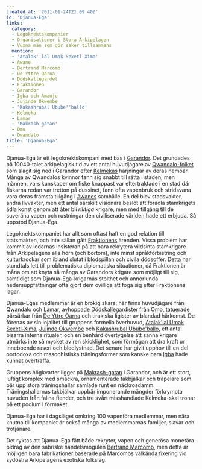 ```yaml
---
created_at: '2011-01-24T21:09:40Z'
id: 'Djanua-Ega'
links:
  category:
  - Legoknektskompanier
  - Organisationer i Stora Arkipelagen
  - Vuxna män som gör saker tillsammans
  mention:
  - 'Atalak''lal Umak Sexetl-Xima'
  - Awane
  - Bertrand Marcomb
  - De Yttre Öarna
  - Dödskallegardet
  - Fraktionen
  - Garandor
  - Igba och Amanju
  - Jujinde Okwembe
  - 'Kakashrubal Ubube''ballo'
  - Kelmeka
  - Lamar
  - 'Makrash-gatan'
  - Omo
  - Qwandalo
title: 'Djanua-Ega'
---
```


Djanua-Ega är ett legoknektskompani med bas i [Garandor]. Det grundades på 10040-talet arkipelagisk
tid av ett antal huvudjägare av [Qwandalo-folket] som slagit sig ned i Garandor efter [Kelmekas]
härjningar av deras hemöar. Många av Qwandalos kvinnor fann sig snabbt till rätta i staden, men
männen, vars kunskaper om fiske knappast var eftertraktade i en stad där fiskarna redan var tretton
på dussinet, fann ofta vapenbruk och stridsvana vara deras främsta tillgång i [Awanes] samhälle. En
del blev stadsvakter, andra livvakter, men ett antal särskilt visionära beslöt att förädla
stamkrigets ädla konst genom att åter bli *riktiga* krigare, men med tillgång till de suveräna vapen
och rustningar den civiliserade världen hade ett erbjuda. Så uppstod Djanua-Ega.

Legoknektskompaniet har allt som oftast haft en god relation till statsmakten, och inte sällan gått
[Fraktionens] ärenden. Vissa problem har kommit av ledarnas insisteran på att bara rekrytera
vildsinta stamkrigare från Arkipelagens alla hörn (och bortom), inte minst språkförbistring och
kulturkrockar som ibland slutat i blodspillan och civila dödsoffer. Detta har stundtals lett till
problematiska diplomatiska situationer, då Fraktionen är måna om att knyta så många av Garandors
krigare som möjligt till sig, samtidigt som Djanua-Ega-krigarnas stolthet och annorlunda
hedersuppfattningar ofta gjort dem ovilliga att foga sig efter Fraktionens lagar.

Djanua-Egas medlemmar är en brokig skara; här finns huvudjägare från Qwandalo och [Lamar], avhoppade
[Dödskallegardister] från [Omo], tatuerade bärsärkar från [De Yttre Öarna] och tirakiska ligister av
blandad härkomst. De förenas av sin lojalitet till gruppens formella överhuvud, [Atalak'lal Umak
Sexetl-Xima], [Jujinde Okwembe] och [Kakashrubal Ubube'ballo], ett antal bisarra interna ritualer,
och en benhård övertygelse att sanna krigare utmärks inte så mycket av ren skicklighet, som förmågan
att dra kraft ur inneboende raseri och blodlystnad. Det senare har givit upphov till en del
oortodoxa och masochistiska träningsformer som kanske bara [Igba] hade kunnat överträffa.

Gruppens högkvarter ligger på [Makrash-gatan] i Garandor, och är ett stort, luftigt komplex med
smäckra, ornamenterade takbjälkar och träpelare som bär upp stora träningshallar samlade runt en
näckrosdamm. Träningshallarnas takbjälkar uppbär imponerande mängder förkrympta huvuden från fallna
fiender, och tre svårt misshandlade Kelmeka-skal tronar på ett podium i förmaket.

Djanua-Ega har i dagsläget omkring 100 vapenföra medlemmar, men nära knutna till kompaniet är också
många av medlemmarnas familjer, slavar och trotjänare.

Det ryktas att Djanua-Ega fått både rekryter, vapen och generösa monetära bidrag av den sabriske
handelsmogulen [Bertrand Marcomb], men detta är möjligen bara fabrikationer baserade på Marcombs
välkända fixering vid sydöstra Arkipelagens exotiska folkslag.

  [Garandor]: Garandor
  [Qwandalo-folket]: Qwandalo
  [Kelmekas]: Kelmeka
  [Awanes]: Awane
  [Fraktionens]: Fraktionen
  [Lamar]: Lamar
  [Dödskallegardister]: Dödskallegardet
  [Omo]: Omo
  [De Yttre Öarna]: De_Yttre_Öarna
  [Atalak'lal Umak Sexetl-Xima]: Atalaklal_Umak_Sexetl-Xima
  [Jujinde Okwembe]: Jujinde_Okwembe
  [Kakashrubal Ubube'ballo]: Kakashrubal_Ububeballo
  [Igba]: Igba_och_Amanju
  [Makrash-gatan]: Makrash-gatan
  [Bertrand Marcomb]: Bertrand_Marcomb